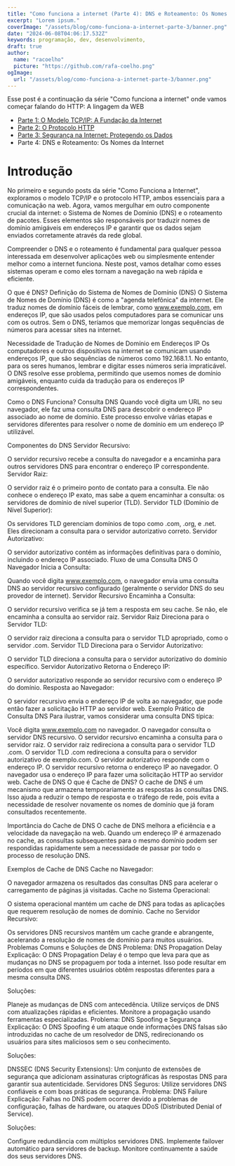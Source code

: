 ```yaml
---
title: "Como funciona a internet (Parte 4): DNS e Roteamento: Os Nomes da Internet"
excerpt: "Lorem ipsum."
coverImage: "/assets/blog/como-funciona-a-internet-parte-3/banner.png"
date: "2024-06-08T04:06:17.532Z"
keywords: programação, dev, desenvolvimento, 
draft: true
author:
  name: "racoelho"
  picture: "https://github.com/rafa-coelho.png"
ogImage:
  url: "/assets/blog/como-funciona-a-internet-parte-3/banner.png"
---
```



Esse post é a continuação da série "Como funciona a internet" onde vamos começar falando do HTTP: A lingagem da WEB

- [Parte 1: O Modelo TCP/IP: A Fundação da Internet](https://racoelho.com.br/posts/como-funciona-a-internet-parte-1)
- [Parte 2: O Protocolo HTTP](https://racoelho.com.br/posts/como-funciona-a-internet-parte-2)
- [Parte 3: Segurança na Internet: Protegendo os Dados](https://racoelho.com.br/posts/como-funciona-a-internet-parte-3)
- Parte 4: DNS e Roteamento: Os Nomes da Internet




# Introdução
No primeiro e segundo posts da série "Como Funciona a Internet", exploramos o modelo TCP/IP e o protocolo HTTP, ambos essenciais para a comunicação na web. Agora, vamos mergulhar em outro componente crucial da internet: o Sistema de Nomes de Domínio (DNS) e o roteamento de pacotes. Esses elementos são responsáveis por traduzir nomes de domínio amigáveis em endereços IP e garantir que os dados sejam enviados corretamente através da rede global.

Compreender o DNS e o roteamento é fundamental para qualquer pessoa interessada em desenvolver aplicações web ou simplesmente entender melhor como a internet funciona. Neste post, vamos detalhar como esses sistemas operam e como eles tornam a navegação na web rápida e eficiente.

O que é DNS?
Definição do Sistema de Nomes de Domínio (DNS)
O Sistema de Nomes de Domínio (DNS) é como a "agenda telefônica" da internet. Ele traduz nomes de domínio fáceis de lembrar, como www.exemplo.com, em endereços IP, que são usados pelos computadores para se comunicar uns com os outros. Sem o DNS, teríamos que memorizar longas sequências de números para acessar sites na internet.

Necessidade de Tradução de Nomes de Domínio em Endereços IP
Os computadores e outros dispositivos na internet se comunicam usando endereços IP, que são sequências de números como 192.168.1.1. No entanto, para os seres humanos, lembrar e digitar esses números seria impraticável. O DNS resolve esse problema, permitindo que usemos nomes de domínio amigáveis, enquanto cuida da tradução para os endereços IP correspondentes.

Como o DNS Funciona?
Consulta DNS
Quando você digita um URL no seu navegador, ele faz uma consulta DNS para descobrir o endereço IP associado ao nome de domínio. Este processo envolve várias etapas e servidores diferentes para resolver o nome de domínio em um endereço IP utilizável.

Componentes do DNS
Servidor Recursivo:

O servidor recursivo recebe a consulta do navegador e a encaminha para outros servidores DNS para encontrar o endereço IP correspondente.
Servidor Raiz:

O servidor raiz é o primeiro ponto de contato para a consulta. Ele não conhece o endereço IP exato, mas sabe a quem encaminhar a consulta: os servidores de domínio de nível superior (TLD).
Servidor TLD (Domínio de Nível Superior):

Os servidores TLD gerenciam domínios de topo como .com, .org, e .net. Eles direcionam a consulta para o servidor autorizativo correto.
Servidor Autorizativo:

O servidor autorizativo contém as informações definitivas para o domínio, incluindo o endereço IP associado.
Fluxo de uma Consulta DNS
O Navegador Inicia a Consulta:

Quando você digita www.exemplo.com, o navegador envia uma consulta DNS ao servidor recursivo configurado (geralmente o servidor DNS do seu provedor de internet).
Servidor Recursivo Encaminha a Consulta:

O servidor recursivo verifica se já tem a resposta em seu cache. Se não, ele encaminha a consulta ao servidor raiz.
Servidor Raiz Direciona para o Servidor TLD:

O servidor raiz direciona a consulta para o servidor TLD apropriado, como o servidor .com.
Servidor TLD Direciona para o Servidor Autorizativo:

O servidor TLD direciona a consulta para o servidor autorizativo do domínio específico.
Servidor Autorizativo Retorna o Endereço IP:

O servidor autorizativo responde ao servidor recursivo com o endereço IP do domínio.
Resposta ao Navegador:

O servidor recursivo envia o endereço IP de volta ao navegador, que pode então fazer a solicitação HTTP ao servidor web.
Exemplo Prático de Consulta DNS
Para ilustrar, vamos considerar uma consulta DNS típica:

Você digita www.exemplo.com no navegador.
O navegador consulta o servidor DNS recursivo.
O servidor recursivo encaminha a consulta para o servidor raiz.
O servidor raiz redireciona a consulta para o servidor TLD .com.
O servidor TLD .com redireciona a consulta para o servidor autorizativo de exemplo.com.
O servidor autorizativo responde com o endereço IP.
O servidor recursivo retorna o endereço IP ao navegador.
O navegador usa o endereço IP para fazer uma solicitação HTTP ao servidor web.
Cache de DNS
O que é Cache de DNS?
O cache de DNS é um mecanismo que armazena temporariamente as respostas às consultas DNS. Isso ajuda a reduzir o tempo de resposta e o tráfego de rede, pois evita a necessidade de resolver novamente os nomes de domínio que já foram consultados recentemente.

Importância do Cache de DNS
O cache de DNS melhora a eficiência e a velocidade da navegação na web. Quando um endereço IP é armazenado no cache, as consultas subsequentes para o mesmo domínio podem ser respondidas rapidamente sem a necessidade de passar por todo o processo de resolução DNS.

Exemplos de Cache de DNS
Cache no Navegador:

O navegador armazena os resultados das consultas DNS para acelerar o carregamento de páginas já visitadas.
Cache no Sistema Operacional:

O sistema operacional mantém um cache de DNS para todas as aplicações que requerem resolução de nomes de domínio.
Cache no Servidor Recursivo:

Os servidores DNS recursivos mantêm um cache grande e abrangente, acelerando a resolução de nomes de domínio para muitos usuários.
Problemas Comuns e Soluções de DNS
Problema: DNS Propagation Delay
Explicação:
O DNS Propagation Delay é o tempo que leva para que as mudanças no DNS se propaguem por toda a internet. Isso pode resultar em períodos em que diferentes usuários obtêm respostas diferentes para a mesma consulta DNS.

Soluções:

Planeje as mudanças de DNS com antecedência.
Utilize serviços de DNS com atualizações rápidas e eficientes.
Monitore a propagação usando ferramentas especializadas.
Problema: DNS Spoofing e Segurança
Explicação:
O DNS Spoofing é um ataque onde informações DNS falsas são introduzidas no cache de um resolvedor de DNS, redirecionando os usuários para sites maliciosos sem o seu conhecimento.

Soluções:

DNSSEC (DNS Security Extensions): Um conjunto de extensões de segurança que adicionam assinaturas criptográficas às respostas DNS para garantir sua autenticidade.
Servidores DNS Seguros: Utilize servidores DNS confiáveis e com boas práticas de segurança.
Problema: DNS Failure
Explicação:
Falhas no DNS podem ocorrer devido a problemas de configuração, falhas de hardware, ou ataques DDoS (Distributed Denial of Service).

Soluções:

Configure redundância com múltiplos servidores DNS.
Implemente failover automático para servidores de backup.
Monitore continuamente a saúde dos seus servidores DNS.
